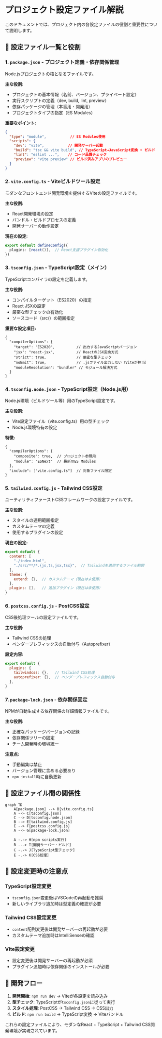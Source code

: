 # プロジェクト設定ファイル解説

このドキュメントでは、プロジェクト内の各設定ファイルの役割と重要性について説明します。

## 🔧 設定ファイル一覧と役割

### 1. `package.json` - プロジェクト定義・依存関係管理
Node.jsプロジェクトの核となるファイルです。

**主な役割:**
- プロジェクトの基本情報（名前、バージョン、プライベート設定）
- 実行スクリプトの定義（dev, build, lint, preview）
- 依存パッケージの管理（本番用・開発用）
- プロジェクトタイプの指定（ES Modules）

**重要なポイント:**
```json
{
  "type": "module",           // ES Modules使用
  "scripts": {
    "dev": "vite",           // 開発サーバー起動
    "build": "tsc && vite build", // TypeScript→JavaScript変換 + ビルド
    "lint": "eslint ...",    // コード品質チェック
    "preview": "vite preview" // ビルド済みアプリのプレビュー
  }
}
```

### 2. `vite.config.ts` - Viteビルドツール設定
モダンなフロントエンド開発環境を提供するViteの設定ファイルです。

**主な役割:**
- React開発環境の設定
- バンドル・ビルドプロセスの定義
- 開発サーバーの動作設定

**現在の設定:**
```typescript
export default defineConfig({
  plugins: [react()],  // React支援プラグイン有効化
})
```

### 3. `tsconfig.json` - TypeScript設定（メイン）
TypeScriptコンパイラの設定を定義します。

**主な役割:**
- コンパイルターゲット（ES2020）の指定
- React JSXの設定
- 厳密な型チェックの有効化
- ソースコード（src/）の範囲指定

**重要な設定項目:**
```jsonc
{
  "compilerOptions": {
    "target": "ES2020",          // 出力するJavaScriptバージョン
    "jsx": "react-jsx",          // ReactのJSX変換方式
    "strict": true,              // 厳密な型チェック
    "noEmit": true,              // .jsファイル出力しない（Viteが担当）
    "moduleResolution": "bundler" // モジュール解決方式
  }
}
```

### 4. `tsconfig.node.json` - TypeScript設定（Node.js用）
Node.js環境（ビルドツール等）用のTypeScript設定です。

**主な役割:**
- Vite設定ファイル（vite.config.ts）用の型チェック
- Node.js環境特有の設定

**特徴:**
```jsonc
{
  "compilerOptions": {
    "composite": true,  // プロジェクト参照用
    "module": "ESNext"  // 最新のES Modules
  },
  "include": ["vite.config.ts"]  // 対象ファイル限定
}
```

### 5. `tailwind.config.js` - Tailwind CSS設定
ユーティリティファーストCSSフレームワークの設定ファイルです。

**主な役割:**
- スタイルの適用範囲指定
- カスタムテーマの定義
- 使用するプラグインの設定

**現在の設定:**
```javascript
export default {
  content: [
    "./index.html",
    "./src/**/*.{js,ts,jsx,tsx}",  // Tailwindを適用するファイル範囲
  ],
  theme: {
    extend: {},  // カスタムテーマ（現在は未使用）
  },
  plugins: [],   // 追加プラグイン（現在は未使用）
}
```

### 6. `postcss.config.js` - PostCSS設定
CSS後処理ツールの設定ファイルです。

**主な役割:**
- Tailwind CSSの処理
- ベンダープレフィックスの自動付与（Autoprefixer）

**設定内容:**
```javascript
export default {
  plugins: {
    tailwindcss: {},   // Tailwind CSS処理
    autoprefixer: {},  // ベンダープレフィックス自動付与
  },
}
```

### 7. `package-lock.json` - 依存関係固定
NPMが自動生成する依存関係の詳細情報ファイルです。

**主な役割:**
- 正確なパッケージバージョンの記録
- 依存関係ツリーの固定
- チーム開発時の環境統一

**注意点:**
- 手動編集は禁止
- バージョン管理に含める必要あり
- `npm install`時に自動更新

## 🔄 設定ファイル間の関係性

```mermaid
graph TD
    A[package.json] --> B[vite.config.ts]
    A --> C[tsconfig.json]
    C --> D[tsconfig.node.json]
    B --> E[tailwind.config.js]
    E --> F[postcss.config.js]
    A --> G[package-lock.json]
    
    A -.-> H[npm scripts実行]
    B -.-> I[開発サーバー・ビルド]
    C -.-> J[TypeScript型チェック]
    E -.-> K[CSS処理]
```

## 📝 設定変更時の注意点

### TypeScript設定変更
- `tsconfig.json`変更後はVSCodeの再起動を推奨
- 新しいライブラリ追加時は型定義の確認が必要

### Tailwind CSS設定変更
- `content`配列変更後は開発サーバーの再起動が必要
- カスタムテーマ追加時はIntelliSenseの確認

### Vite設定変更
- 設定変更後は開発サーバーの再起動が必須
- プラグイン追加時は依存関係のインストールが必要

## 🚀 開発フロー

1. **開発開始**: `npm run dev` → Viteが各設定を読み込み
2. **型チェック**: TypeScriptが`tsconfig.json`に従って実行
3. **スタイル処理**: PostCSS → Tailwind CSS → CSS出力
4. **ビルド**: `npm run build` → TypeScript変換 → Viteバンドル

これらの設定ファイルにより、モダンなReact + TypeScript + Tailwind CSS開発環境が実現されています。

